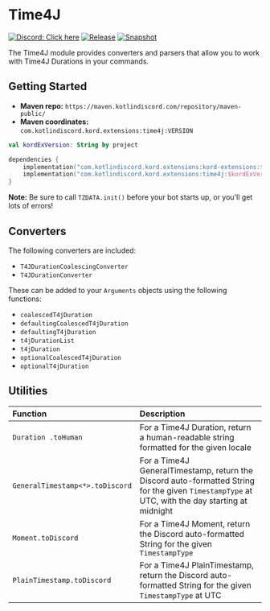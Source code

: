 # Time4J

[![Discord: Click here](https://img.shields.io/static/v1?label=Discord&message=Click%20here&color=7289DA&style=for-the-badge&logo=discord)](https://discord.gg/gjXqqCS)
[![Release](https://img.shields.io/nexus/r/com.kotlindiscord.kord.extensions/time4j?nexusVersion=3&logo=gradle&color=blue&label=Release&server=https%3A%2F%2Fmaven.kotlindiscord.com&style=for-the-badge)](https://maven.kotlindiscord.com/#browse/browse:maven-releases:com%2Fkotlindiscord%2Fkord%2Fextensions%2Ftime4j) [![Snapshot](https://img.shields.io/nexus/s/com.kotlindiscord.kord.extensions/time4j?logo=gradle&color=orange&label=Snapshot&server=https%3A%2F%2Fmaven.kotlindiscord.com&style=for-the-badge)](https://maven.kotlindiscord.com/#browse/browse:maven-snapshots:com%2Fkotlindiscord%2Fkord%2Fextensions%2Ftime4j)

The Time4J module provides converters and parsers that allow you to work with Time4J Durations in your commands.

## Getting Started

* **Maven repo:** `https://maven.kotlindiscord.com/repository/maven-public/`
* **Maven coordinates:** `com.kotlindiscord.kord.extensions:time4j:VERSION`

```kotlin
val kordExVersion: String by project

dependencies {
    implementation("com.kotlindiscord.kord.extensions:kord-extensions:$kordExVersion")
    implementation("com.kotlindiscord.kord.extensions:time4j:$kordExVersion")
}
```

**Note:** Be sure to call `TZDATA.init()` before your bot starts up, or you'll get lots of errors!

## Converters

The following converters are included:

* `T4JDurationCoalescingConverter`
* `T4JDurationConverter`

These can be added to your `Arguments` objects using the following functions:

* `coalescedT4jDuration`
* `defaultingCoalescedT4jDuration`
* `defaultingT4jDuration`
* `t4jDurationList`
* `t4jDuration`
* `optionalCoalescedT4jDuration`
* `optionalT4jDuration`

## Utilities

Function                         | Description
:------------------------------- | :----------
`Duration .toHuman`              | For a Time4J Duration, return a human-readable string formatted for the given locale
`GeneralTimestamp<*>.toDiscord`  | For a Time4J GeneralTimestamp, return the Discord auto-formatted String for the given `TimestampType` at UTC, with the day starting at midnight
`Moment.toDiscord`               | For a Time4J Moment, return the Discord auto-formatted String for the given `TimestampType`
`PlainTimestamp.toDiscord`       | For a Time4J PlainTimestamp, return the Discord auto-formatted String for the given `TimestampType` at UTC
